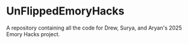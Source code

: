 # UnFlippedEmoryHacks
A repository containing all the code for Drew, Surya, and Aryan's 2025 Emory Hacks project.
